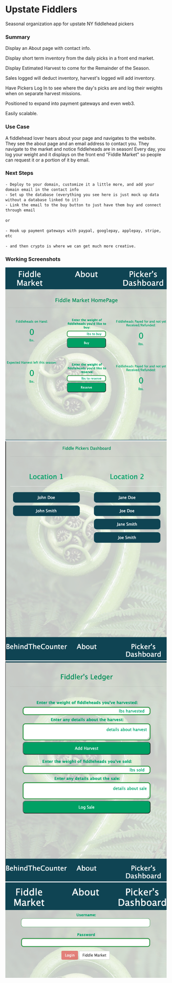 # Upstate Fiddlers
Seasonal organization app for upstate NY fiddlehead pickers 


### Summary

Display an About page with contact info.

Display short term inventory from the daily picks in a front end market.

Display Estimated Harvest to come for the Remainder of the Season.

Sales logged will deduct inventory, harvest's logged will add inventory.

Have Pickers Log In to see where the day's picks are and log their weights when on separate harvest missions.


Positioned to expand into payment gateways and even web3.

Easily scalable.

### Use Case

A fiddlehead lover hears about your page and navigates to the website.  They see the about page and an email address to contact you.
They navigate to the market and notice fiddleheads are in season!  Every day, you log your weight and it displays on the front end "Fiddle Market" so people can request it or a portion of it by email.

### Next Steps

    - Deploy to your domain, customize it a little more, and add your domain email in the contact info
    - Set up the database (everything you see here is just mock up data without a database linked to it)
    - Link the email to the buy button to just have them buy and connect through email

    or 
    
    - Hook up payment gateways with paypal, googlepay, applepay, stripe, etc

    - and then crypto is where we can get much more creative.

### Working Screenshots
![Use Case Diagram](https://github.com/TheJollyLaMa/UpstateFiddlers/blob/eb5f0b4f872ef541bc408491f6b17f3140696676/public/img/sc1.png)
![Use Case Diagram](https://github.com/TheJollyLaMa/UpstateFiddlers/blob/eb5f0b4f872ef541bc408491f6b17f3140696676/public/img/sc2.png)
![Use Case Diagram](https://github.com/TheJollyLaMa/UpstateFiddlers/blob/eb5f0b4f872ef541bc408491f6b17f3140696676/public/img/sc3.png)
![Use Case Diagram](https://github.com/TheJollyLaMa/UpstateFiddlers/blob/eb5f0b4f872ef541bc408491f6b17f3140696676/public/img/sc_login.png)
